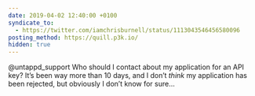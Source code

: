```yaml
---
date: 2019-04-02 12:40:00 +0100
syndicate_to:
  - https://twitter.com/iamchrisburnell/status/1113043546456580096
posting_method: https://quill.p3k.io/
hidden: true
---
```


@untappd_support Who should I contact about my application for an API key? It’s been way more than 10 days, and I don’t _think_ my application has been rejected, but obviously I don’t know for sure…
